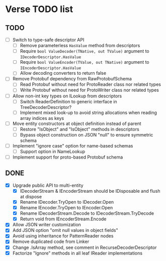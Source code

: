 Verse TODO list
===============

TODO
----

- [ ] Switch to type-safe descriptor API
  - [ ] Remove parameterless `HasValue` method from descriptors
  - [ ] Require `bool ValueDecoder(TNative, out TValue)` argument to `IDecoderDescriptor.HasValue`
  - [ ] Require `bool ValueEncoder(TValue, out TNative)` argument to `IEncoderDescriptor.HasValue`
  - [ ] Allow decoding converters to return false  
- [ ] Remove Protobuf dependency from RawProtobufSchema
  - [ ] Read Protobuf without need for ProtoReader class nor related types
  - [ ] Write Protobuf without need for ProtoWriter class nor related types
- [ ] Allow non-int key types on ILookup from descriptors
  - [ ] Switch ReaderDefinition to generic interface in TreeDecoderDescriptor?
  - [ ] Implement mixed look-up to avoid string allocations when reading array indices as keys
- [ ] Move entity constructors at object definition instead of parent
  - [ ] Restore "IsObject<TObject>" and "IsObject" methods in descriptors
  - [ ] Bypass object construction on JSON "null" to ensure symmetric schema
- [ ] Implement "ignore case" option for name-based schemas
  - [ ] Support option in NameLookup
- [ ] Implement support for proto-based Protobuf schema

DONE
----

- [x] Upgrade public API to multi-entity
  - [x] IDecoderStream & IEncoderStream should be IDisposable and flush at dispose
  - [x] Rename IDecoder.TryOpen to IDecoder.Open
  - [x] Rename IEncoder.TryOpen to IEncoder.Open
  - [x] Rename IDecoderStream.Decode to IDecoderStream.TryDecode
  - [x] Return void from IEncoderStream.Encode
- [x] Allow JSON writer customization
- [x] Add JSON option "omit null values in object fields"
- [x] Avoid using inheritance for PatternReader nodes
- [x] Remove duplicated code from Linker
- [x] Change .IsArray method, see comment in RecurseDecoderDescriptor
- [x] Factorize "Ignore" methods in all leaf IReader implementations
